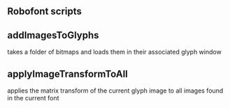 Robofont scripts
----------------

addImagesToGlyphs
-----------------

takes a folder of bitmaps and loads them in their associated glyph window


applyImageTransformToAll
------------------------
applies the matrix transform of the current glyph image to all images found in the current font 
